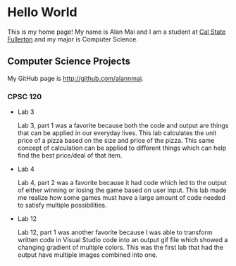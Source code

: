 # Hello World

This is my home page! My name is Alan Mai and I am a student at [Cal State Fullerton](http://www.fullerton.edu/) and my major is Computer Science.

## Computer Science Projects

My GitHub page is http://github.com/alannmai.

### CPSC 120

* Lab 3

    Lab 3, part 1 was a favorite because both the code and output are things that can be applied in our everyday lives. This lab calculates the unit price of a pizza based on the size and price of the pizza. This same concept of calculation can be applied to different things which can help find the best price/deal of that item.

* Lab 4

    Lab 4, part 2 was a favorite because it had code which led to the output of either winning or losing the game based on user input. This lab made me realize how some games must have a large amount of code needed to satisfy multiple possibilities.

* Lab 12

    Lab 12, part 1 was another favorite because I was able to transform written code in Visual Studio code into an output gif file which showed a changing gradient of multiple colors. This was the first lab that had the output have multiple images combined into one.